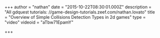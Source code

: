 +++
author = "nathan"
date = "2015-10-22T08:30:01.000Z"
description = "All gdquest tutorials: //game-design-tutorials.zeef.com/nathan.lovato"
title = "Overview of Simple Collisions Detection Types in 2d games"
type = "video"
videoid = "aTbw71EpamY"

+++

